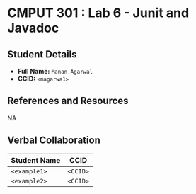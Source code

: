 # CMPUT 301 : Lab 6 - Junit and Javadoc

## Student Details

- **Full Name:** `Manan Agarwal`
- **CCID:** `<magarwa1>`

## References and Resources

NA

## Verbal Collaboration

| Student Name | CCID     |
| ------------ | -------- |
| `<example1>` | `<CCID>` |
| `<example2>` | `<CCID>` |
